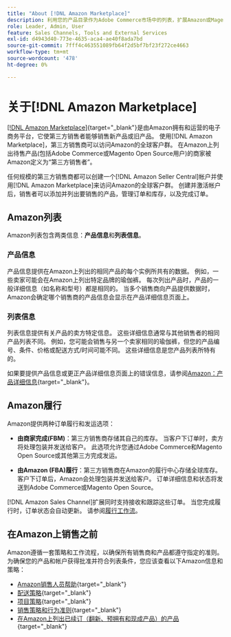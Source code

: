 ```yaml
---
title: "About [!DNL Amazon Marketplace]"
description: 利用您的产品目录作为Adobe Commerce市场中的列表，扩展Amazon或Magento Open Source商店的覆盖范围。
role: Leader, Admin, User
feature: Sales Channels, Tools and External Services
exl-id: d4943d40-773e-4635-aca4-ae40f8ada7bd
source-git-commit: 7fff4c463551089fb64f2d5bf7bf23f272ce4663
workflow-type: tm+mt
source-wordcount: '478'
ht-degree: 0%

---
```


# 关于[!DNL Amazon Marketplace]

[[!DNL Amazon Marketplace]](https://sell.amazon.com/){target="_blank"}是由Amazon拥有和运营的电子商务平台，它使第三方销售者能够销售新产品或旧产品。 使用[!DNL Amazon Marketplace]，第三方销售商可以访问Amazon的全球客户群。 在Amazon上列出待售产品(包括Adobe Commerce或Magento Open Source用户)的商家被Amazon定义为“第三方销售者”。

任何规模的第三方销售商都可以创建一个[!DNL Amazon Seller Central]帐户并使用[!DNL Amazon Marketplace]来访问Amazon的全球客户群。 创建并激活帐户后，销售者可以添加并列出要销售的产品，管理订单和库存，以及完成订单。

## Amazon列表

Amazon列表包含两类信息：**产品信息**&#x200B;和&#x200B;**列表信息**。

### 产品信息

产品信息提供在Amazon上列出的相同产品的每个实例所共有的数据。 例如，一些卖家可能会在Amazon上列出特定品牌的瑜伽裤。 每次列出产品时，产品的一般详细信息（如名称和型号）都是相同的。 当多个销售商向产品提供数据时，Amazon会确定哪个销售商的产品信息会显示在产品详细信息页面上。

### 列表信息

列表信息提供有关产品的卖方特定信息。 这些详细信息通常与其他销售者的相同产品列表不同。 例如，您可能会销售与另一个卖家相同的瑜伽裤，但您的产品编号、条件、价格或配送方式/时间可能不同。 这些详细信息是您产品列表所特有的。

如果要提供产品信息或更正产品详细信息页面上的错误信息，请参阅[Amazon：产品详细信息](https://sellercentral.amazon.com/gp/help/external/200335450){target="_blank"}。

## Amazon履行

Amazon提供两种订单履行和发运选项：

- **由商家完成(FBM)**：第三方销售商存储其自己的库存。 当客户下订单时，卖方将处理包装并发送给客户。 此选项允许您通过Adobe Commerce和Magento Open Source或其他第三方完成发运。

- **由Amazon (FBA)履行**：第三方销售商在Amazon的履行中心存储全球库存。 客户下订单后，Amazon会处理包装并发送给客户。 订单详细信息和状态将发送到Adobe Commerce或Magento Open Source。

[!DNL Amazon Sales Channel]扩展同时支持接收和跟踪这些订单。 当您完成履行时，订单状态会自动更新。 请参阅[履行工作流](./fulfillment-workflows.md)。

## 在Amazon上销售之前

Amazon遵循一套策略和工作流程，以确保所有销售商和产品都遵守指定的准则。 为确保您的产品和帐户获得批准并符合列表条件，您应该查看以下Amazon信息和策略：

- [Amazon销售人员帮助](https://sellercentral.amazon.com/gp/help/external/help-page.html?itemID=2&amp;language=en_US/){target="_blank"}
- [配送策略](https://sellercentral.amazon.com/gp/help/external/201901620?language=en-US){target="_blank"}
- [项目策略](https://sellercentral.amazon.com/gp/help/external/521?language=en-US){target="_blank"}
- [销售策略和行为准则](https://sellercentral.amazon.com/gp/help/external/1801?language=en-US){target="_blank"}
- [在Amazon上列出已续订（翻新、预拥有和现成产品）的产品](https://sell.amazon.com/programs/renewed){target="_blank"}

